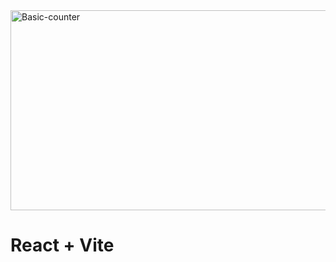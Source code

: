 <img src="https://socialify.git.ci/Thandekaportiap/Basic-counter/image?language=1&owner=1&name=1&stargazers=1&theme=Light" alt="Basic-counter" width="640" height="320" />

# React + Vite

